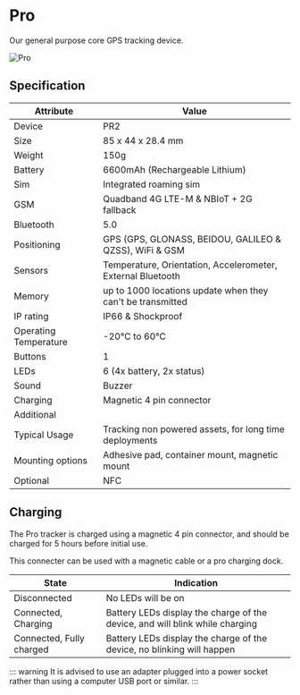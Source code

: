 # Pro

Our general purpose core GPS tracking device.

<img src="https://lightbug.io/images/product-front/LB-DEV-PR2_hu128f0c9381f6a9afd4c494ea04934e0d_235936_600x900_fit_q95_h2_box_2.webp" alt="Pro" style="max-height: 250px; max-width: 380px">

## Specification

| Attribute             | Value                                                       |
| --------------------- | ----------------------------------------------------------- |
| Device                | PR2                                                         |
| Size                  | 85 x 44 x 28.4 mm                                           |
| Weight                | 150g                                                        |
| Battery               | 6600mAh (Rechargeable Lithium)                               |
| Sim                   | Integrated roaming sim                                      |
| GSM                   | Quadband 4G LTE-M & NBIoT + 2G fallback                             |
| Bluetooth             | 5.0                                                         |
| Positioning           | GPS (GPS, GLONASS, BEIDOU, GALILEO & QZSS), WiFi & GSM      |
| Sensors               | Temperature, Orientation, Accelerometer, External Bluetooth |
| Memory                | up to 1000 locations update when they can't be transmitted  |
| IP rating             | IP66 & Shockproof                                           |
| Operating Temperature | -20°C to 60°C                                               |
| Buttons               | 1                                                           |
| LEDs                  | 6 (4x battery, 2x status)                                   |
| Sound                 | Buzzer                                                      |
| Charging              | Magnetic 4 pin connector                                    |
| Additional            |                                                             |
| Typical Usage         | Tracking non powered assets, for long time deployments   |
| Mounting options | Adhesive pad, container mount, magnetic mount |
| Optional              | NFC                                                         |

## Charging

The Pro tracker is charged using a magnetic 4 pin connector, and should be charged for 5 hours before initial use.

This connecter can be used with a magnetic cable or a pro charging dock.

<!-- TODO side by side picture of 2 charging methods -->

| State                    | Indication                                                                   |
| ------------------------ | ---------------------------------------------------------------------------- |
| Disconnected             | No LEDs will be on                                                           |
| Connected, Charging      | Battery LEDs display the charge of the device, and will blink while charging |
| Connected, Fully charged | Battery LEDs display the charge of the device, no blinking will happen       |

::: warning
It is advised to use an adapter plugged into a power socket rather than using a computer USB port or similar.
:::

